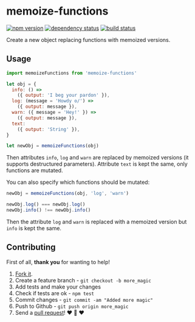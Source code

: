 # memoize-functions
[![npm version](https://img.shields.io/npm/v/memoize-functions.svg?style=flat-square)](https://www.npmjs.com/package/memoize-functions)
[![dependency status](https://img.shields.io/david/team-767/memoize-functions.svg?style=flat-square)](https://david-dm.org/team-767/memoize-functions)
[![build status](https://img.shields.io/travis/team-767/memoize-functions.svg?style=flat-square)](https://travis-ci.org/team-767/memoize-functions)

Create a new object replacing functions with memoized versions.

## Usage

```js
import memoizeFunctions from 'memoize-functions'

let obj = {
  info: () =>
    ({ output: 'I beg your pardon' }),
  log: (message = 'Howdy o/') =>
    ({ output: message }),
  warn: ({ message = 'Hey!' }) =>
    ({ output: message }),
  text:
    ({ output: 'String' }),
}

let newObj = memoizeFunctions(obj)
```

Then attributes `info`, `log` and `warn` are replaced by memoized versions
(it supports destructured parameters).
Attribute `text` is kept the same, only functions are mutated.

You can also specify which functions should be mutated:

```js
newObj = memoizeFunctions(obj, 'log', 'warn')

newObj.log() === newObj.log()
newObj.info() !== newObj.info()
```

Then the attribute `log` and `warn` is replaced with a memoized version but `info` is kept the same.

## Contributing

First of all, **thank you** for wanting to help!

1. [Fork it](https://help.github.com/articles/fork-a-repo).
2. Create a feature branch - `git checkout -b more_magic`
3. Add tests and make your changes
4. Check if tests are ok - `npm test`
5. Commit changes - `git commit -am "Added more magic"`
6. Push to Github - `git push origin more_magic`
7. Send a [pull request](https://help.github.com/articles/using-pull-requests)! :heart: :sparkling_heart: :heart:

